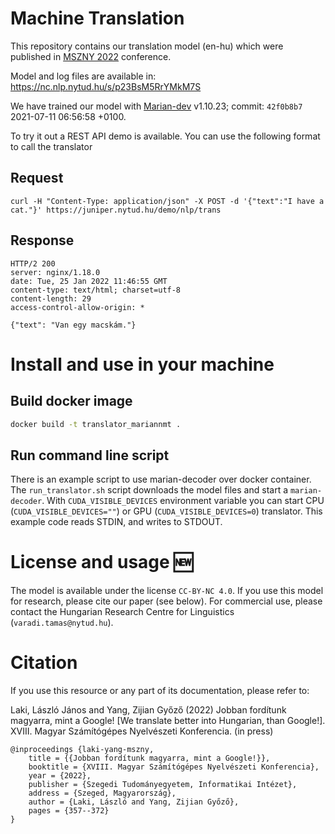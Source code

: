 # Machine Translation

This repository contains our translation model (en-hu) which were published in [MSZNY 2022](https://rgai.inf.u-szeged.hu/mszny2022) conference.

Model and log files are available in: https://nc.nlp.nytud.hu/s/p23BsM5RrYMkM7S

We have trained our model with [Marian-dev](https://github.com/marian-nmt/marian-dev) v1.10.23; commit: `42f0b8b7` 2021-07-11 06:56:58 +0100.

To try it out a REST API demo is available. You can use the following format to call the translator

## Request
```
curl -H "Content-Type: application/json" -X POST -d '{"text":"I have a cat."}' https://juniper.nytud.hu/demo/nlp/trans
```

## Response
```
HTTP/2 200
server: nginx/1.18.0
date: Tue, 25 Jan 2022 11:46:55 GMT
content-type: text/html; charset=utf-8
content-length: 29
access-control-allow-origin: *

{"text": "Van egy macskám."}
```

# Install and use in your machine
## Build docker image
```bash
docker build -t translator_mariannmt .
```
## Run command line script
There is an example script to use marian-decoder over docker container. The `run_translator.sh` script downloads the model files and start a `marian-decoder`. With `CUDA_VISIBLE_DEVICES` environment variable you can start CPU (`CUDA_VISIBLE_DEVICES=""`) or GPU (`CUDA_VISIBLE_DEVICES=0`) translator. This example code reads STDIN, and writes to STDOUT.

# License and usage 🆕
The model is available under the license `CC-BY-NC 4.0`. If you use this model for research, please cite our paper (see below). For commercial use, please contact the Hungarian Research Centre for Linguistics (`varadi.tamas@nytud.hu`).

# Citation
If you use this resource or any part of its documentation, please refer to:

Laki, László János and Yang, Zijian Győző (2022) Jobban fordítunk magyarra, mint a Google! [We translate better into Hungarian, than Google!]. XVIII. Magyar Számítógépes Nyelvészeti Konferencia. (in press)

```
@inproceedings {laki-yang-mszny,
    title = {{Jobban fordítunk magyarra, mint a Google!}},
    booktitle = {XVIII. Magyar Számítógépes Nyelvészeti Konferencia},
    year = {2022},
    publisher = {Szegedi Tudományegyetem, Informatikai Intézet},
    address = {Szeged, Magyarország},
    author = {Laki, László and Yang, Zijian Győző},
    pages = {357--372}
}
```
